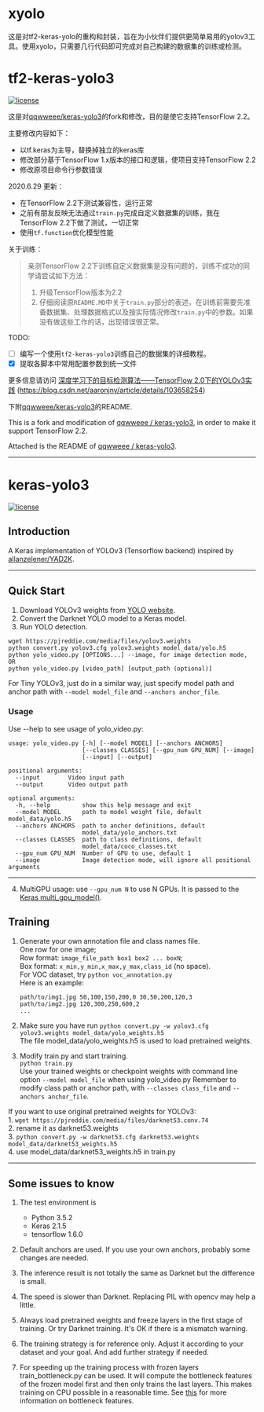 # xyolo

这是对tf2-keras-yolo的重构和封装，旨在为小伙伴们提供更简单易用的yolov3工具。使用xyolo，只需要几行代码即可完成对自己构建的数据集的训练或检测。


# tf2-keras-yolo3

[![license](https://img.shields.io/github/license/mashape/apistatus.svg)](LICENSE)

这是对[qqwweee/keras-yolo3](https://github.com/qqwweee/keras-yolo3)的fork和修改，目的是使它支持TensorFlow 2.2。

主要修改内容如下：

- 以tf.keras为主导，替换掉独立的keras库
- 修改部分基于TensorFlow 1.x版本的接口和逻辑，使项目支持TensorFlow 2.2
- 修改原项目命令行参数错误

2020.6.29 更新：

- 在TensorFlow 2.2下测试兼容性，运行正常
- 之前有朋友反映无法通过`train.py`完成自定义数据集的训练，我在TensorFlow 2.2下做了测试，一切正常
- 使用`tf.function`优化模型性能

关于训练：

> 亲测TensorFlow 2.2下训练自定义数据集是没有问题的，训练不成功的同学请尝试如下方法：
>
> 1. 升级TensorFlow版本为2.2
> 2. 仔细阅读原`README.MD`中关于`train.py`部分的表述，在训练前需要先准备数据集、处理数据格式以及按实际情况修改`train.py`中的参数。如果没有做这些工作的话，出现错误很正常。

TODO:

- [ ] 编写一个使用`tf2-keras-yolo3`训练自己的数据集的详细教程。
- [x] 提取各脚本中常用配置参数到统一文件

更多信息请访问 [深度学习下的目标检测算法——TensorFlow 2.0下的YOLOv3实践](https://blog.csdn.net/aaronjny/article/details/103658254) (https://blog.csdn.net/aaronjny/article/details/103658254)

下附[qqwweee/keras-yolo3](https://github.com/qqwweee/keras-yolo3)的README.


This is a fork and modification of [qqwweee / keras-yolo3](https://github.com/qqwweee/keras-yolo3), in order to make it support TensorFlow 2.2.

Attached is the README of [qqwweee / keras-yolo3](https://github.com/qqwweee/keras-yolo3).



------------------------

# keras-yolo3

[![license](https://img.shields.io/github/license/mashape/apistatus.svg)](LICENSE)

## Introduction

A Keras implementation of YOLOv3 (Tensorflow backend) inspired by [allanzelener/YAD2K](https://github.com/allanzelener/YAD2K).


---

## Quick Start

1. Download YOLOv3 weights from [YOLO website](http://pjreddie.com/darknet/yolo/).
2. Convert the Darknet YOLO model to a Keras model.
3. Run YOLO detection.

```
wget https://pjreddie.com/media/files/yolov3.weights
python convert.py yolov3.cfg yolov3.weights model_data/yolo.h5
python yolo_video.py [OPTIONS...] --image, for image detection mode, OR
python yolo_video.py [video_path] [output_path (optional)]
```

For Tiny YOLOv3, just do in a similar way, just specify model path and anchor path with `--model model_file` and `--anchors anchor_file`.

### Usage
Use --help to see usage of yolo_video.py:
```
usage: yolo_video.py [-h] [--model MODEL] [--anchors ANCHORS]
                     [--classes CLASSES] [--gpu_num GPU_NUM] [--image]
                     [--input] [--output]

positional arguments:
  --input        Video input path
  --output       Video output path

optional arguments:
  -h, --help         show this help message and exit
  --model MODEL      path to model weight file, default model_data/yolo.h5
  --anchors ANCHORS  path to anchor definitions, default
                     model_data/yolo_anchors.txt
  --classes CLASSES  path to class definitions, default
                     model_data/coco_classes.txt
  --gpu_num GPU_NUM  Number of GPU to use, default 1
  --image            Image detection mode, will ignore all positional arguments
```
---

4. MultiGPU usage: use `--gpu_num N` to use N GPUs. It is passed to the [Keras multi_gpu_model()](https://keras.io/utils/#multi_gpu_model).

## Training

1. Generate your own annotation file and class names file.  
    One row for one image;  
    Row format: `image_file_path box1 box2 ... boxN`;  
    Box format: `x_min,y_min,x_max,y_max,class_id` (no space).  
    For VOC dataset, try `python voc_annotation.py`  
    Here is an example:
    ```
    path/to/img1.jpg 50,100,150,200,0 30,50,200,120,3
    path/to/img2.jpg 120,300,250,600,2
    ...
    ```

2. Make sure you have run `python convert.py -w yolov3.cfg yolov3.weights model_data/yolo_weights.h5`  
    The file model_data/yolo_weights.h5 is used to load pretrained weights.

3. Modify train.py and start training.  
    `python train.py`  
    Use your trained weights or checkpoint weights with command line option `--model model_file` when using yolo_video.py
    Remember to modify class path or anchor path, with `--classes class_file` and `--anchors anchor_file`.

If you want to use original pretrained weights for YOLOv3:  
    1. `wget https://pjreddie.com/media/files/darknet53.conv.74`  
    2. rename it as darknet53.weights  
    3. `python convert.py -w darknet53.cfg darknet53.weights model_data/darknet53_weights.h5`  
    4. use model_data/darknet53_weights.h5 in train.py

---

## Some issues to know

1. The test environment is
    - Python 3.5.2
    - Keras 2.1.5
    - tensorflow 1.6.0

2. Default anchors are used. If you use your own anchors, probably some changes are needed.

3. The inference result is not totally the same as Darknet but the difference is small.

4. The speed is slower than Darknet. Replacing PIL with opencv may help a little.

5. Always load pretrained weights and freeze layers in the first stage of training. Or try Darknet training. It's OK if there is a mismatch warning.

6. The training strategy is for reference only. Adjust it according to your dataset and your goal. And add further strategy if needed.

7. For speeding up the training process with frozen layers train_bottleneck.py can be used. It will compute the bottleneck features of the frozen model first and then only trains the last layers. This makes training on CPU possible in a reasonable time. See [this](https://blog.keras.io/building-powerful-image-classification-models-using-very-little-data.html) for more information on bottleneck features.

